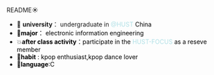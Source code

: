 README:sunny:
  - :school: **university**： undergraduate in <font color=Powderblue>@HUST <font color=black>China
  - :book:**major**： electronic information engineering
  - :boom:**after class activity**：participate in the <font color=Powderblue>HUST-FOCUS <font color=black>as a reseve member
  - :dancer:**habit** : kpop enthusiast,kpop dance lover
  - :star2:**language**:C
